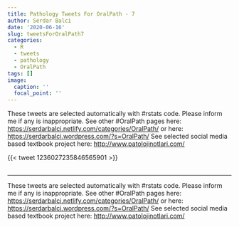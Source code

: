 ```yaml
---
title: Pathology Tweets For OralPath - 7
author: Serdar Balci
date: '2020-06-16'
slug: tweetsForOralPath7
categories:
  - R
  - tweets
  - pathology
  - OralPath
tags: []
image:
  caption: ''
  focal_point: ''
---
```



These tweets are selected automatically with #rstats code. Please inform me if any is inappropriate.
See other #OralPath pages here: https://serdarbalci.netlify.com/categories/OralPath/  or here: https://serdarbalci.wordpress.com/?s=OralPath/ 
See selected social media based textbook project here: http://www.patolojinotlari.com/

{{< tweet 1236027235846565901 >}}
<br>
<br>
<hr>


These tweets are selected automatically with #rstats code. Please inform me if any is inappropriate.
See other #OralPath pages here: https://serdarbalci.netlify.com/categories/OralPath/  or here: https://serdarbalci.wordpress.com/?s=OralPath/ 
See selected social media based textbook project here: http://www.patolojinotlari.com/

